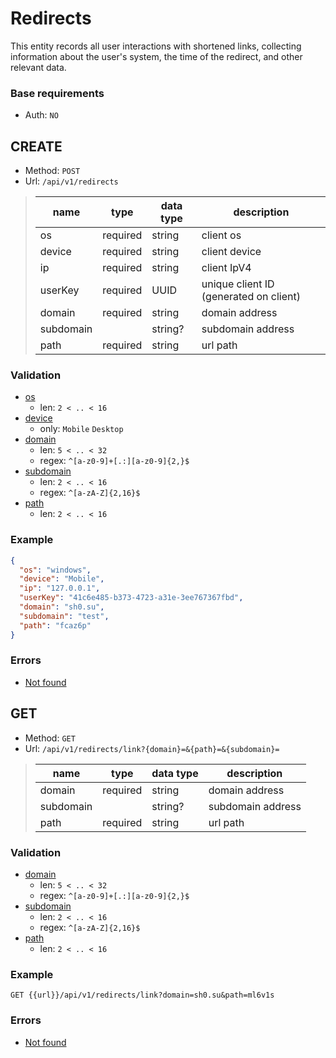 # Redirects
This entity records all user interactions with shortened links, collecting information about the user's system, the time of the redirect, and other relevant data.

### Base requirements
- Auth: `NO`

## CREATE
- Method: `POST`
- Url: `/api/v1/redirects`

> | name      | type     | data type | description                            |
> |-----------|----------|-----------|----------------------------------------|
> | os        | required | string    | client os                              |
> | device    | required | string    | client device                          |
> | ip        | required | string    | client IpV4                            | 
> | userKey   | required | UUID      | unique client ID (generated on client) |
> | domain    | required | string    | domain address                         |
> | subdomain |          | string?   | subdomain address                      |
> | path      | required | string    | url path                               |

### Validation
- <u>os</u>
  - len: `2 < .. < 16`
- <u>device</u>
  - only: `Mobile` `Desktop`
- <u>domain</u>
  - len: `5 < .. < 32`
  - regex: `^[a-z0-9]+[.:][a-z0-9]{2,}$`
- <u>subdomain</u>
  - len: `2 < .. < 16`
  - regex: `^[a-zA-Z]{2,16}$`
- <u>path</u>
  - len: `2 < .. < 16`
  
### Example

```json
{
  "os": "windows",
  "device": "Mobile",
  "ip": "127.0.0.1",
  "userKey": "41c6e485-b373-4723-a31e-3ee767367fbd",
  "domain": "sh0.su",
  "subdomain": "test",
  "path": "fcaz6p"
}
```

### Errors
- [Not found](../misc/errors.md#errors)


## GET
- Method: `GET`
- Url: `/api/v1/redirects/link?{domain}=&{path}=&{subdomain}=`

> | name      | type     | data type | description                            |
> |-----------|----------|-----------|----------------------------------------|
> | domain    | required | string    | domain address                         |
> | subdomain |          | string?   | subdomain address                      |
> | path      | required | string    | url path                               |

### Validation
- <u>domain</u>
  - len: `5 < .. < 32`
  - regex: `^[a-z0-9]+[.:][a-z0-9]{2,}$`
- <u>subdomain</u>
  - len: `2 < .. < 16`
  - regex: `^[a-zA-Z]{2,16}$`
- <u>path</u>
  - len: `2 < .. < 16`

### Example

```http
GET {{url}}/api/v1/redirects/link?domain=sh0.su&path=ml6v1s
```

### Errors
- [Not found](../misc/errors.md#errors)